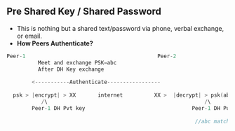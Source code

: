 ## Pre Shared Key / Shared Password
- This is nothing but a shared text/password via phone, verbal exchange, or email.
- **How Peers Authenticate?**
```c
Peer-1                                          Peer-2
          Meet and exchange PSK=abc
          After DH Key exchange
          
        <-----------Authenticate-----------------
        
  psk > |encrypt| >	XX	     internet          XX >  |decrypt| > psk(abc)
           /\                                                  /\
        Peer-1 DH Pvt key                                  Peer-1 DH Public key
        
                                                            //abc matches stored psk. Peer-1 authentic
```
